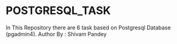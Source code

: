 # POSTGRESQL_TASK
In This Repository there are 6 task based on Postgresql Database (pgadmin4). 
Author By : Shivam Pandey
